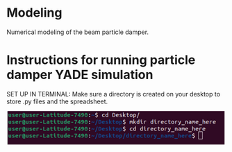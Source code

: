 # Modeling
Numerical modeling of the beam particle damper.



# Instructions for running particle damper YADE simulation
SET UP IN TERMINAL:
Make sure a directory is created on your desktop to store .py files and the spreadsheet.
<p align="center">
<img src="fig1.png" alt="screenshot of terminal" width="500"></a>  
</p>














